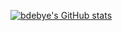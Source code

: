 [![bdebye's GitHub stats](https://github-readme-stats.vercel.app/api?username=bdebye)](https://github.com/anuraghazra/github-readme-stats)
